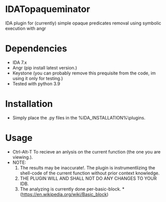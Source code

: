 # IDATopaqueminator
IDA plugin for (currently) simple opaque predicates removal using symbolic execution with angr

# Dependencies
- IDA 7.x
- Angr (pip install latest version.)
- Keystone (you can probably remove this prequisite from the code, im using it only for testing.)
- Tested with python 3.9


# Installation
- Simply place the .py files in the %IDA_INSTALLATION%\plugins.


# Usage
- Ctrl-Alt-T To recieve an anlysis on the current function (the one you are viewing.).
- NOTE:
  1. The results may be inaccurate!. The plugin is instrumentlizing the shell-code of the current function without prior context knowledge.
  2. THE PLUGIN WILL AND SHALL NOT DO ANY CHANGES TO YOUR IDB.
  3. The analyzing is currently done per-basic-block. *(https://en.wikipedia.org/wiki/Basic_block)



